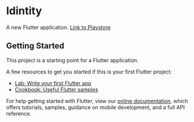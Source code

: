 # Idintity

A new Flutter application.
[Link to Playstore](https://play.google.com/store/apps/details?id=com.thecoolnerd.idintity&hl=en_US)

## Getting Started

This project is a starting point for a Flutter application.

A few resources to get you started if this is your first Flutter project:

- [Lab: Write your first Flutter app](https://flutter.dev/docs/get-started/codelab)
- [Cookbook: Useful Flutter samples](https://flutter.dev/docs/cookbook)

For help getting started with Flutter, view our
[online documentation](https://flutter.dev/docs), which offers tutorials,
samples, guidance on mobile development, and a full API reference.
